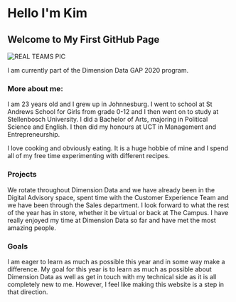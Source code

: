 # Hello I'm Kim
## Welcome to My First GitHub Page

![REAL TEAMS PIC](https://user-images.githubusercontent.com/64779933/81268996-fc1c9c80-9048-11ea-8e8a-c90ac0db1940.jpg)

I am currently part of the Dimension Data GAP 2020 program. 

### More about me:

 I am 23 years old and I grew up in Johnnesburg. I went to school at St Andrews School for Girls from grade 0-12 and I then went on to study at Stellenbosch University. I did a Bachelor of Arts, majoring in Political Science and English. I then did my honours at UCT in Management and Entrepreneurship.  
 
 I love cooking and obviously eating. It is a huge hobbie of mine and I spend all of my free time experimenting with different recipes. 
 
### Projects

 We rotate throughout Dimension Data and we have already been in the Digital Advisory space, spent time with the Customer Experience Team and we have been through the Sales department. I look forward to what the rest of the year has in store, whether it be virtual or back at The Campus. I have really enjoyed my time at Dimension Data so far and have met the most amazing people.  
 
### Goals

 I am eager to learn as much as possible this year and in some way make a difference. My goal for this year is to learn as much as possible about Dimension Data as well as get in touch with my technical side as it is all completely new to me. However, I feel like making this website is a step in that direction. 
